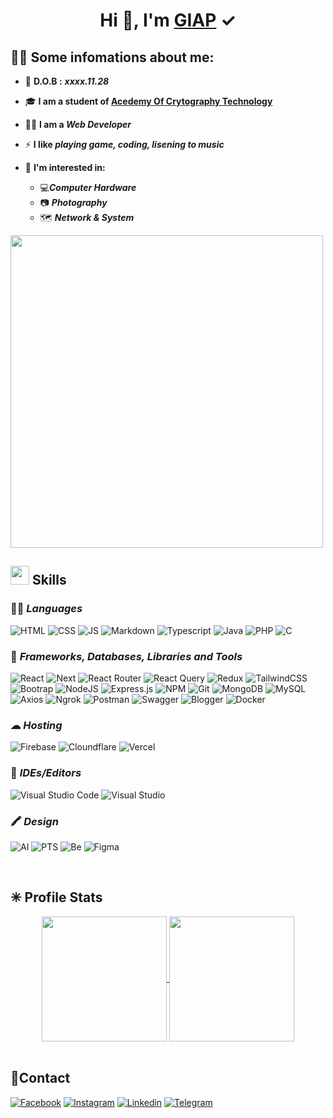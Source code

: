 # <div align="center">Hi 👋, I'm <a href="https://bento.me/devt04" target="_blank">GIAP</a> ✓</div>
## **💁‍♂️ Some infomations about me:**
- 🎂 **D.O.B :** ***xxxx.11.28***
- 🎓 **I am a student of [Acedemy Of Crytography Technology](https://actvn.edu.vn/)**
- 👷‍♂️ **I am a ***Web Developer*****
- ⚡ **I like ***playing game, coding, lisening to music*****
- 🙌 **I'm interested in:**
  
  - 💻***Computer Hardware***
  - 📷 ***Photography***
  - 🗺 ***Network & System***
 
<img height="500px" src="https://user-images.githubusercontent.com/74038190/225813708-98b745f2-7d22-48cf-9150-083f1b00d6c9.gif"/>

## **<img height="30px" img src="https://user-images.githubusercontent.com/74038190/212284087-bbe7e430-757e-4901-90bf-4cd2ce3e1852.gif"/> Skills** 
### 👨‍💻 ***Languages***
![HTML](https://img.shields.io/badge/HTML5-E34F26?style=for-the-badge&logo=html5&logoColor=white)
![CSS](https://img.shields.io/badge/CSS3-1572B6?style=for-the-badge&logo=css3&logoColor=white)
![JS](https://img.shields.io/badge/JavaScript-323330?style=for-the-badge&logo=javascript&logoColor=F7DF1E)
![Markdown](https://img.shields.io/badge/markdown-%23000000.svg?style=for-the-badge&logo=markdown&logoColor=white)
![Typescript](https://img.shields.io/badge/TypeScript-007ACC?style=for-the-badge&logo=typescript&logoColor=white)
![Java](https://img.shields.io/badge/java-%23ED8B00.svg?style=for-the-badge&logo=java&logoColor=white)
![PHP](https://img.shields.io/badge/PHP-777BB4?style=for-the-badge&logo=php&logoColor=white)
![C](https://img.shields.io/badge/c-%2300599C.svg?style=for-the-badge&logo=c&logoColor=white)

### 🚀 ***Frameworks, Databases, Libraries and Tools***
![React](https://img.shields.io/badge/react-%2320232a.svg?style=for-the-badge&logo=react&logoColor=%2361DAFB)
![Next](https://img.shields.io/badge/next%20js-000000?style=for-the-badge&logo=nextdotjs&logoColor=white)
![React Router](https://img.shields.io/badge/React_Router-CA4245?style=for-the-badge&logo=react-router&logoColor=white)
![React Query](https://img.shields.io/badge/React_Query-FF4154?style=for-the-badge&logo=ReactQuery&logoColor=white)
![Redux](https://img.shields.io/badge/redux-%23593d88.svg?style=for-the-badge&logo=redux&logoColor=white)
![TailwindCSS](https://img.shields.io/badge/tailwindcss-%2338B2AC.svg?style=for-the-badge&logo=tailwind-css&logoColor=white)
![Bootrap](https://img.shields.io/badge/Bootstrap-563D7C?style=for-the-badge&logo=bootstrap&logoColor=white)
![NodeJS](https://img.shields.io/badge/node.js-6DA55F?style=for-the-badge&logo=node.js&logoColor=white)
![Express.js](https://img.shields.io/badge/express.js-%23404d59.svg?style=for-the-badge&logo=express&logoColor=%2361DAFB)
![NPM](https://img.shields.io/badge/NPM-%23000000.svg?style=for-the-badge&logo=npm&logoColor=white)
![Git](https://img.shields.io/badge/GIT-E44C30?style=for-the-badge&logo=git&logoColor=white)
![MongoDB](https://img.shields.io/badge/MongoDB-%234ea94b.svg?style=for-the-badge&logo=mongodb&logoColor=white)
![MySQL](https://img.shields.io/badge/mysql-%2300f.svg?style=for-the-badge&logo=mysql&logoColor=white)
![Axios](https://img.shields.io/badge/axios-671ddf?&style=for-the-badge&logo=axios&logoColor=white)
![Ngrok](https://img.shields.io/badge/ngrok-140648?style=for-the-badge&logo=Ngrok&logoColor=white)
![Postman](https://img.shields.io/badge/Postman-FF6C37?style=for-the-badge&logo=Postman&logoColor=white)
![Swagger](https://img.shields.io/badge/Swagger-85EA2D?style=for-the-badge&logo=Swagger&logoColor=white)
![Blogger](https://img.shields.io/badge/Blogger-FF5722?style=for-the-badge&logo=blogger&logoColor=white)
![Docker](https://img.shields.io/badge/docker-%230db7ed.svg?style=for-the-badge&logo=docker&logoColor=white)

### ☁ ***Hosting***
![Firebase](https://img.shields.io/badge/firebase-%23039BE5.svg?style=for-the-badge&logo=firebase)
![Cloundflare](https://img.shields.io/badge/Cloudflare-F38020?style=for-the-badge&logo=Cloudflare&logoColor=white)
![Vercel](https://img.shields.io/badge/vercel-%23000000.svg?style=for-the-badge&logo=vercel&logoColor=white)


### 🔌 ***IDEs/Editors***
![Visual Studio Code](https://img.shields.io/badge/Visual%20Studio%20Code-0078d7.svg?style=for-the-badge&logo=visual-studio-code&logoColor=white)
![Visual Studio](https://img.shields.io/badge/Visual%20Studio-5C2D91.svg?style=for-the-badge&logo=visual-studio&logoColor=white)

### 🖍  ***Design***
![AI](https://img.shields.io/badge/Adobe%20Illustrator-FF9A00?style=for-the-badge&logo=adobe%20illustrator&logoColor=white)
![PTS](https://img.shields.io/badge/Adobe%20Photoshop-31A8FF?style=for-the-badge&logo=Adobe%20Photoshop&logoColor=black)
![Be](https://img.shields.io/badge/Behance-0054F7?style=for-the-badge&logo=behance&logoColor=white)
![Figma](https://img.shields.io/badge/Figma-F24E1E?style=for-the-badge&logo=figma&logoColor=white)


<br />

## ✳ **Profile Stats**
<div display="flex" align="center">
<a href="https://github.com/anuraghazra/github-readme-stats">
  <img height=200 align="center" src="https://github-readme-stats.vercel.app/api?username=devt04&theme=radical" />
</a>
<a href="https://github.com/anuraghazra/convoychat">
  <img height=200 align="center" src="https://github-readme-stats.vercel.app/api/top-langs?username=devt04&layout=compact&langs_count=8&card_width=320&theme=radical" />
</a>
</div>

<br />

## 📱**Contact**
[![Facebook](https://img.shields.io/badge/Facebook-1877F2?style=for-the-badge&logo=facebook&logoColor=white)](https://www.facebook.com/tgiap.dev/)
[![Instagram](https://img.shields.io/badge/Instagram-E4405F?style=for-the-badge&logo=instagram&logoColor=white)](https://www.instagram.com/_tgiap.dev/)
[![Linkedin](https://img.shields.io/badge/LinkedIn-0077B5?style=for-the-badge&logo=linkedin&logoColor=white)](https://www.linkedin.com/in/to-khac-giap-292347295/)
[![Telegram](https://img.shields.io/badge/Telegram-2CA5E0?style=for-the-badge&logo=telegram&logoColor=white)](https://web.telegram.org/k/#@DevT28)


